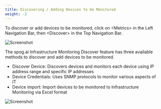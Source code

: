 ```yaml
---
title: Discovering / Adding Devices to be Monitored
weight: -2
---
```



To discover or add devices to be monitored, click on \<Metrics> in the Left Navigation Bar, then \<Discover> in the Top Navigation Bar.  


![Screenshot](/discovering_devices/images/Picture1.png) 


The spog.ai Infrastructure Monitoring Discover feature has three available methods to discover and add devices to be monitored.
  * Discover Device:  Discovers devices and monitors each device using IP address range and specific IP addresses
  * Device Credentials:  Uses SNMP protocols to monitor various aspects of IT
  * Device import:  Import devices to be monitored to Infrastructure Monitoring via Excel format

![Screenshot](/discovering_devices/images/Picture2.png) 